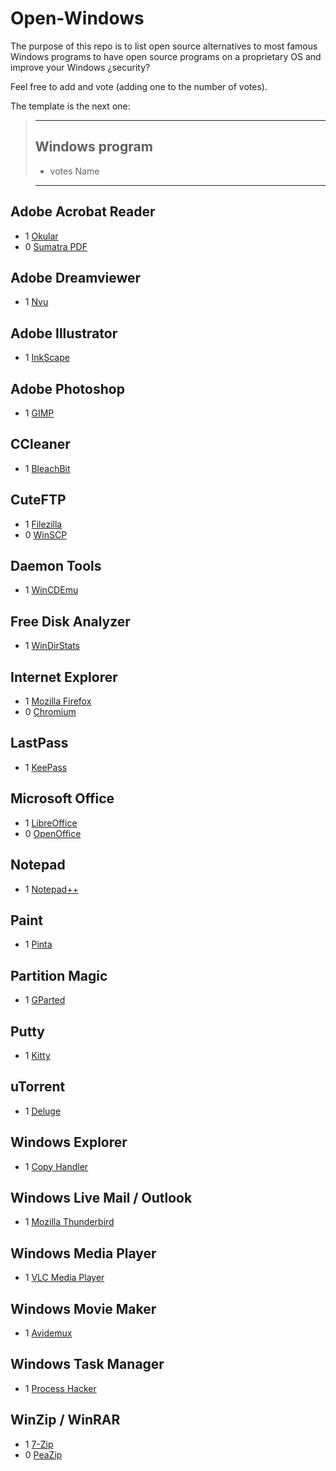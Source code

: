 # Open-Windows
The purpose of this repo is to list open source alternatives to most famous Windows programs to have open source programs on a proprietary OS and improve your Windows ¿security?

Feel free to add and vote (adding one to the number of votes).

The template is the next one:
 
>---
>## Windows program
>- votes Name
>
>

>---

## Adobe Acrobat Reader
- 1 [Okular](https://windows.kde.org/download.php)
- 0 [Sumatra PDF](http://www.sumatrapdfreader.org/download-free-pdf-viewer.html) 

## Adobe Dreamviewer
- 1 [Nvu](http://www.nvu.com/)

## Adobe Illustrator
- 1 [InkScape](https://inkscape.org/en/download/windows/)

## Adobe Photoshop
- 1 [GIMP](http://www.gimp.org/)

## CCleaner
- 1 [BleachBit](http://bleachbit.sourceforge.net/)

## CuteFTP
- 1 [Filezilla](https://filezilla-project.org/download.php?type=client)
- 0 [WinSCP](http://winscp.net/eng/docs/lang:es)

## Daemon Tools
- 1 [WinCDEmu](http://wincdemu.sysprogs.org/)

## Free Disk Analyzer
- 1 [WinDirStats](https://windirstat.info/)

## Internet Explorer
- 1 [Mozilla Firefox](www.mozilla.org)
- 0 [Chromium](https://www.chromium.org/Home)

## LastPass
- 1 [KeePass](http://keepass.info/)

## Microsoft Office
- 1 [LibreOffice](http://libreoffice.org)
- 0 [OpenOffice](https://www.openoffice.org)

## Notepad
- 1 [Notepad++](https://notepad-plus-plus.org/download/) 

## Paint
- 1 [Pinta](http://pinta-project.com/releases)

## Partition Magic
- 1 [GParted](http://gparted.org/livecd.php) 	

## Putty
- 1 [Kitty](http://www.9bis.net/kitty/?page=Download)

## uTorrent
- 1 [Deluge](http://deluge-torrent.org) 

## Windows Explorer
- 1 [Copy Handler](http://www.copyhandler.com/) 

## Windows Live Mail / Outlook
- 1 [Mozilla Thunderbird](https://www.mozilla.org/thunderbird/)

## Windows Media Player
- 1 [VLC Media Player](http://www.videolan.org/vlc/)

## Windows Movie Maker
- 1 [Avidemux](http://avidemux.sourceforge.net/download.html)

## Windows Task Manager
- 1 [Process Hacker](http://processhacker.sourceforge.net/) 

## WinZip / WinRAR
- 1 [7-Zip](http://www.7-zip.org/download.html)
- 0 [PeaZip](http://peazip.sourceforge.net/)


